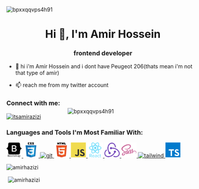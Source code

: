 <img style="width:100vw" src="https://s8.uupload.ir/files/ezgif-5-56c8cc2a47_nx0w.gif" alt="bpxxqqvps4h91" border="0">
<h1 align="center">Hi 👋, I'm Amir Hossein</h1>
<h3 align="center">frontend developer</h3>

- 🌱 hi i'm Amir Hossein and i dont have Peugeot 206(thats mean i'm not that type of amir)

- 📫 reach me from my twitter account
<img align="right" style="width:20rem;margin-right:1.5rem ;margin-top:2rem" src="https://s8.uupload.ir/files/ezgif-5-15a47f28d6_vuz5.gif" alt="bpxxqqvps4h91" border="0">


<h3 align="left">Connect with me:</h3>
<p align="left">
<p align="left"> <a href="https://twitter.com/itsamirazizi" target="blank"><img src="https://img.shields.io/twitter/follow/itsamirazizi?logo=twitter&style=for-the-badge" alt="itsamirazizi" /></a> </p>
</p>

<h3 align="left">Languages and Tools I'm Most Familiar With:</h3>
<p align="left"> <a href="https://getbootstrap.com" target="_blank" rel="noreferrer"> <img src="https://raw.githubusercontent.com/devicons/devicon/master/icons/bootstrap/bootstrap-plain-wordmark.svg" alt="bootstrap" width="40" height="40"/> </a> <a href="https://www.w3schools.com/css/" target="_blank" rel="noreferrer"> <img src="https://raw.githubusercontent.com/devicons/devicon/master/icons/css3/css3-original-wordmark.svg" alt="css3" width="40" height="40"/> </a> <a href="https://git-scm.com/" target="_blank" rel="noreferrer"> <img src="https://www.vectorlogo.zone/logos/git-scm/git-scm-icon.svg" alt="git" width="40" height="40"/> </a> <a href="https://www.w3.org/html/" target="_blank" rel="noreferrer"> <img src="https://raw.githubusercontent.com/devicons/devicon/master/icons/html5/html5-original-wordmark.svg" alt="html5" width="40" height="40"/> </a> <a href="https://developer.mozilla.org/en-US/docs/Web/JavaScript" target="_blank" rel="noreferrer"> <img src="https://raw.githubusercontent.com/devicons/devicon/master/icons/javascript/javascript-original.svg" alt="javascript" width="40" height="40"/> </a> <a href="https://reactjs.org/" target="_blank" rel="noreferrer"> <img src="https://raw.githubusercontent.com/devicons/devicon/master/icons/react/react-original-wordmark.svg" alt="react" width="40" height="40"/> </a> <a href="https://redux.js.org" target="_blank" rel="noreferrer"> <img src="https://raw.githubusercontent.com/devicons/devicon/master/icons/redux/redux-original.svg" alt="redux" width="40" height="40"/> </a> <a href="https://sass-lang.com" target="_blank" rel="noreferrer"> <img src="https://raw.githubusercontent.com/devicons/devicon/master/icons/sass/sass-original.svg" alt="sass" width="40" height="40"/> </a> <a href="https://tailwindcss.com/" target="_blank" rel="noreferrer"> <img src="https://www.vectorlogo.zone/logos/tailwindcss/tailwindcss-icon.svg" alt="tailwind" width="40" height="40"/> </a> <a href="https://www.typescriptlang.org/" target="_blank" rel="noreferrer"> <img src="https://raw.githubusercontent.com/devicons/devicon/master/icons/typescript/typescript-original.svg" alt="typescript" width="40" height="40"/> </a> </p>


<p><img style="width:17.55rem" src="https://github-readme-stats.vercel.app/api/top-langs?username=amirhazizi&show_icons=true&locale=en&layout=compact" alt="amirhazizi" /></p>

<p>&nbsp;<img align="center" src="https://github-readme-stats.vercel.app/api?username=amirhazizi&show_icons=true&locale=en" alt="amirhazizi" /></p>




